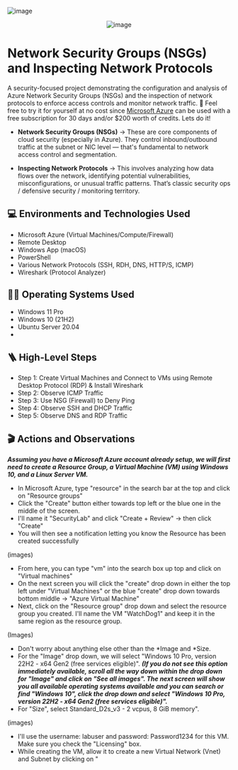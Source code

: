 ![image](https://github.com/user-attachments/assets/f6ca32bd-6450-43ba-a30c-c05933442b2a)

<p align="center">
<img src="https://github.com/user-attachments/assets/58dcf0d9-b808-458d-b937-6dc44d6a7bf7" alt="image" />
</p>


<h1>Network Security Groups (NSGs) and Inspecting Network Protocols</h1>
A security-focused project demonstrating the configuration and analysis of Azure Network Security Groups (NSGs) and the inspection of network protocols to enforce access controls and monitor network traffic. 👀
Feel free to try it for yourself at no cost since <a href="https://azure.microsoft.com/en-us/pricing/purchase-options/azure-account">Microsoft Azure</a> can be used with a free subscription for 30 days and/or $200 worth of credits. Lets do it!

- **Network Security Groups (NSGs)** → These are core components of cloud security (especially in Azure). They control inbound/outbound traffic at the subnet or NIC level — that's fundamental to network access control and segmentation.

- **Inspecting Network Protocols** → This involves analyzing how data flows over the network, identifying potential vulnerabilities, misconfigurations, or unusual traffic patterns. That’s classic security ops / defensive security / monitoring territory.

<h2>💻 Environments and Technologies Used</h2>

- Microsoft Azure (Virtual Machines/Compute/Firewall)
- Remote Desktop
- Windows App (macOS)
- PowerShell
- Various Network Protocols (SSH, RDH, DNS, HTTP/S, ICMP)
- Wireshark (Protocol Analyzer)

<h2>👨‍💻 Operating Systems Used </h2>

- Windows 11 Pro
- Windows 10 (21H2)
- Ubuntu Server 20.04
- 
<h2>🪜 High-Level Steps</h2>

- Step 1: Create Virtual Machines and Connect to VMs using Remote Desktop Protocol (RDP) & Install Wireshark
- Step 2: Observe ICMP Traffic
- Step 3: Use NSG (Firewall) to Deny Ping
- Step 4: Observe SSH and DHCP Traffic
- Step 5: Observe DNS and RDP Traffic

<h2>🎬 Actions and Observations</h2>

***Assuming you have a Microsoft Azure account already setup, we will first need to create a Resource Group, a Virtual Machine (VM) using Windows 10, and a Linux Server VM.***

- In Microsoft Azure, type "resource" in the search bar at the top and click on "Resource groups"
- Click the "Create" button either towards top left or the blue one in the middle of the screen.
- I'll name it "SecurityLab" and click "Create + Review" -> then click "Create"
- You will then see a notification letting you know the Resource has been created successfully

(images)

- From here, you can type "vm" into the search box up top and click on "Virtual machines"
- On the next screen you will click the "create" drop down in either the top left under "Virtual Machines" or the blue "create" drop down towards bottom middle -> "Azure Virtual Machine"
- Next, click on the "Resource group" drop down and select the resource group you created. I'll name the VM "WatchDog1" and keep it in the same region as the resource group. 

(Images)

- Don't worry about anything else other than the *Image and *Size.
- For the "Image" drop down, we will select "Windows 10 Pro, version 22H2 - x64 Gen2 (free services eligible)". ***(If you do not see this option immediately available, scroll all the way down within the drop down for "Image" and click on "See all images". The next screen will show you all available operating systems available and you can search or find "Windows 10", click the drop down and select "Windows 10 Pro, version 22H2 - x64 Gen2 (free services eligible)".***
- For "Size", select Standard_D2s_v3 - 2 vcpus, 8 GiB memory".

(images)

- I'll use the username: labuser and password: Password1234 for this VM. Make sure you check the "Licensing" box.
- While creating the VM, allow it to create a new Virtual Network (Vnet) and Subnet by clicking on "
